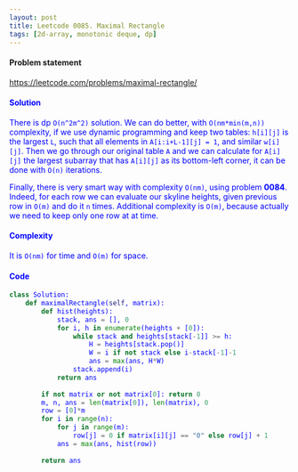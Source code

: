 ```yaml
---
layout: post
title: Leetcode 0085. Maximal Rectangle
tags: [2d-array, monotonic deque, dp]
---
```


#### Problem statement

<a href="https://leetcode.com/problems/maximal-rectangle/"> <font color = blue>https://leetcode.com/problems/maximal-rectangle/

#### Solution
There is dp `O(n^2m^2)` solution. We can do better, with `O(nm*min(m,n))` complexity, if we use dynamic programming and keep two tables: `h[i][j]` is the largest `L`, such that all elements in `A[i:i+L-1][j] = 1`, and similar `w[i][j]`. Then we go through our original table `A` and we can calculate for `A[i][j]` the largest subarray that has `A[i][j]` as its bottom-left corner, it can be done with `O(n)` iterations.

Finally, there is very smart way with complexity `O(nm)`, using problem **0084**. Indeed, for each row we can evaluate our skyline heights, given previous row in `O(m)` and do it `n` times. Additional complexity is `O(m)`, because actually we need to keep only one row at at time.

#### Complexity
It is `O(nm)` for time and `O(m)` for space.

#### Code
```python
class Solution:
    def maximalRectangle(self, matrix):
        def hist(heights):
            stack, ans = [], 0
            for i, h in enumerate(heights + [0]):
                while stack and heights[stack[-1]] >= h:
                    H = heights[stack.pop()]
                    W = i if not stack else i-stack[-1]-1
                    ans = max(ans, H*W)
                stack.append(i)
            return ans
        
        if not matrix or not matrix[0]: return 0
        m, n, ans = len(matrix[0]), len(matrix), 0
        row = [0]*m
        for i in range(n):
            for j in range(m):
                row[j] = 0 if matrix[i][j] == "0" else row[j] + 1
            ans = max(ans, hist(row))
            
        return ans
```
